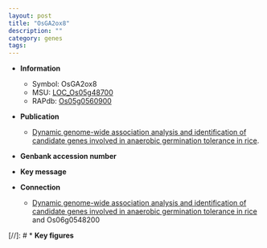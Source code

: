 ```yaml
---
layout: post
title: "OsGA2ox8"
description: ""
category: genes
tags: 
---
```


* **Information**  
    + Symbol: OsGA2ox8  
    + MSU: [LOC_Os05g48700](http://rice.plantbiology.msu.edu/cgi-bin/ORF_infopage.cgi?orf=LOC_Os05g48700)  
    + RAPdb: [Os05g0560900](http://rapdb.dna.affrc.go.jp/viewer/gbrowse_details/irgsp1?name=Os05g0560900)  

* **Publication**  
    + [Dynamic genome-wide association analysis and identification of candidate genes involved in anaerobic germination tolerance in rice](N+Y).

* **Genbank accession number**  

* **Key message**  

* **Connection**  
    + [Dynamic genome-wide association analysis and identification of candidate genes involved in anaerobic germination tolerance in rice](OsDi19-1) and Os06g0548200

[//]: # * **Key figures**  


